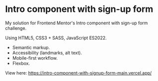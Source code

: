 # Intro component with sign-up form

My solution for Frontend Mentor's Intro component with sign-up form challenge.

Using HTML5, CSS3 + SASS, JavaScript ES2022.
* Semantic markup.
* Accessibility (landmarks, alt text).
* Mobile-first workflow.
* Flexbox.

View here: https://intro-component-with-signup-form-main.vercel.app/
